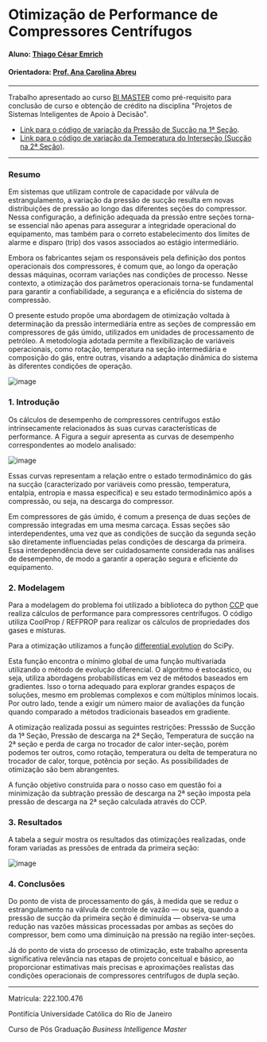 <!-- antes de enviar a versão final, solicitamos que todos os comentários, colocados para orientação ao aluno, sejam removidos do arquivo -->
# Otimização de Performance de Compressores Centrífugos

#### Aluno: [Thiago César Emrich](https://github.com/thiagoemrich00)
#### Orientadora: [Prof. Ana Carolina Abreu](https://github.com/acarolina1612?tab=overview&from=2024-12-01&to=2024-12-31)
<!-- Co-orientador(/a/es/as): [Nome Sobrenome](https://github.com/link_do_github). <!-- caso não aplicável, remover esta linha -->

---

Trabalho apresentado ao curso [BI MASTER](https://ica.puc-rio.ai/bi-master) como pré-requisito para conclusão de curso e obtenção de crédito na disciplina "Projetos de Sistemas Inteligentes de Apoio à Decisão".

<!-- para os links a seguir, caso os arquivos estejam no mesmo repositório que este README, não há necessidade de incluir o link completo: basta incluir o nome do arquivo, com extensão, que o GitHub completa o link corretamente -->
- [Link para o código de variação da Pressão de Sucção na 1ª Seção](https://github.com/thiagoemrich00/bi-master-final-project/blob/main/otimizacao_pressao_intersecao.ipynb). <!-- caso não aplicável, remover esta linha -->
- [Link para o código de variação da Temperatura do Interseção (Sucção na 2ª Seção)](https://github.com/thiagoemrich00/bi-master-final-project/blob/main/otimizacao_pressao_intersecao_Ts_2_45_C.ipynb).

---

### Resumo

Em sistemas que utilizam controle de capacidade por válvula de estrangulamento, a variação da pressão de sucção resulta em novas distribuições de pressão ao longo das diferentes seções do compressor. Nessa configuração, a definição adequada da pressão entre seções torna-se essencial não apenas para assegurar a integridade operacional do equipamento, mas também para o correto estabelecimento dos limites de alarme e disparo (trip) dos vasos associados ao estágio intermediário.

Embora os fabricantes sejam os responsáveis pela definição dos pontos operacionais dos compressores, é comum que, ao longo da operação dessas máquinas, ocorram variações nas condições de processo. Nesse contexto, a otimização dos parâmetros operacionais torna-se fundamental para garantir a confiabilidade, a segurança e a eficiência do sistema de compressão.

O presente estudo propõe uma abordagem de otimização voltada à determinação da pressão intermediária entre as seções de compressão em compressores de gás úmido, utilizados em unidades de processamento de petróleo. A metodologia adotada permite a flexibilização de variáveis operacionais, como rotação, temperatura na seção intermediária e composição do gás, entre outras, visando a adaptação dinâmica do sistema às diferentes condições de operação.

![image](https://github.com/user-attachments/assets/3efad77c-f34a-4bfb-a0fd-89f99d91a229)


### 1. Introdução

Os cálculos de desempenho de compressores centrífugos estão intrinsecamente relacionados às suas curvas características de performance. A Figura a seguir apresenta as curvas de desempenho correspondentes ao modelo analisado:

![image](https://github.com/user-attachments/assets/4bc51195-e6b7-4c40-bae4-b963c0e39351)

Essas curvas representam a relação entre o estado termodinâmico do gás na sucção (caracterizado por variáveis como pressão, temperatura, entalpia, entropia e massa específica) e seu estado termodinâmico após a compressão, ou seja, na descarga do compressor.

Em compressores de gás úmido, é comum a presença de duas seções de compressão integradas em uma mesma carcaça. Essas seções são interdependentes, uma vez que as condições de sucção da segunda seção são diretamente influenciadas pelas condições de descarga da primeira. Essa interdependência deve ser cuidadosamente considerada nas análises de desempenho, de modo a garantir a operação segura e eficiente do equipamento.

### 2. Modelagem

Para a modelagem do problema foi utilizado a biblioteca do python [CCP](https://ccp-centrifugal-compressor-performance.readthedocs.io/en/latest/index.html)  que realiza cálculos de performance para compressores centrífugos. O código utiliza CoolProp / REFPROP para realizar os cálculos de propriedades dos gases e misturas.

Para a otimização utilizamos a função [differential evolution](https://docs.scipy.org/doc/scipy/reference/generated/scipy.optimize.differential_evolution.html) do SciPy.

Esta função encontra o mínimo global de uma função multivariada utilizando o método de evolução diferencial. O algoritmo é estocástico, ou seja, utiliza abordagens probabilísticas em vez de métodos baseados em gradientes. Isso o torna adequado para explorar grandes espaços de soluções, mesmo em problemas complexos e com múltiplos mínimos locais. Por outro lado, tende a exigir um número maior de avaliações da função quando comparado a métodos tradicionais baseados em gradiente.

A otimização realizada possui as seguintes restrições: Presssão de Sucção da 1ª Seção, Pressão de descarga na 2ª Seção, Temperatura de sucção na 2ª seção e perda de carga no trocador de calor inter-seção, porém podemos ter outros, como rotação, temperatura ou delta de temperatura no trocador de calor, torque, potência por seção. As possibilidades de otimização são bem abrangentes.

A função objetivo construída para o nosso caso em questão foi a minimização da subtração pressão de descarga na 2ª seção imposta pela pressão de descarga na 2ª seção calculada através do CCP.

### 3. Resultados

A tabela a seguir mostra os resultados das otimizações realizadas, onde foram variadas as pressões de entrada da primeira seção:

![image](https://github.com/user-attachments/assets/e0c53baa-6dea-483f-a4f8-7dfd012b86ac)


### 4. Conclusões

Do ponto de vista de processamento do gás, à medida que se reduz o estrangulamento na válvula de controle de vazão — ou seja, quando a pressão de sucção da primeira seção é diminuída — observa-se uma redução nas vazões mássicas processadas por ambas as seções do compressor, bem como uma diminuição na pressão na região inter-seções.

Já do ponto de vista do processo de otimização, este trabalho apresenta significativa relevância nas etapas de projeto conceitual e básico, ao proporcionar estimativas mais precisas e aproximações realistas das condições operacionais de compressores centrífugos de dupla seção.

---

Matrícula: 222.100.476

Pontifícia Universidade Católica do Rio de Janeiro

Curso de Pós Graduação *Business Intelligence Master*
